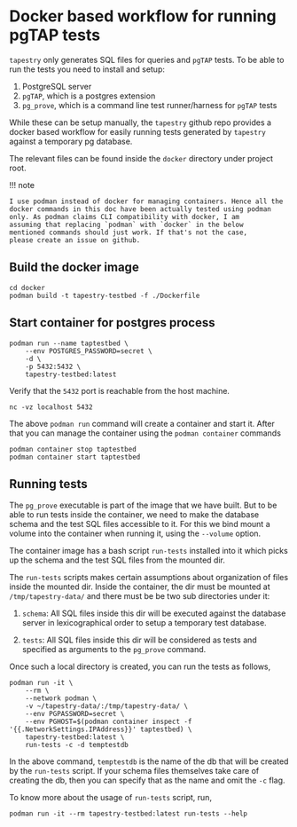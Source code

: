 # Docker based workflow for running pgTAP tests

`tapestry` only generates SQL files for queries and `pgTAP` tests. To
be able to run the tests you need to install and setup:

1. PostgreSQL server
2. `pgTAP`, which is a postgres extension
3. `pg_prove`, which is a command line test runner/harness for `pgTAP`
   tests

While these can be setup manually, the `tapestry` github repo provides
a docker based workflow for easily running tests generated by
`tapestry` against a temporary pg database.

The relevant files can be found inside the `docker` directory under
project root.

!!! note

    I use podman instead of docker for managing containers. Hence all the
    docker commands in this doc have been actually tested using podman
    only. As podman claims CLI compatibility with docker, I am
    assuming that replacing `podman` with `docker` in the below
    mentioned commands should just work. If that's not the case,
    please create an issue on github.

## Build the docker image

```shell
cd docker
podman build -t tapestry-testbed -f ./Dockerfile
```

## Start container for postgres process

```shell
podman run --name taptestbed \
    --env POSTGRES_PASSWORD=secret \
    -d \
    -p 5432:5432 \
    tapestry-testbed:latest
```

Verify that the `5432` port is reachable from the host machine.

```shell
nc -vz localhost 5432
```

The above `podman run` command will create a container and start
it. After that you can manage the container using the `podman
container` commands

```shell
podman container stop taptestbed
podman container start taptestbed
```

## Running tests

The `pg_prove` executable is part of the image that we have built. But
to be able to run tests inside the container, we need to make the
database schema and the test SQL files accessible to it. For this we
bind mount a volume into the container when running it, using the
`--volume` option.

The container image has a bash script `run-tests` installed into it
which picks up the schema and the test SQL files from the mounted
dir.

The `run-tests` scripts makes certain assumptions about organization
of files inside the mounted dir. Inside the container, the dir must be
mounted at `/tmp/tapestry-data/` and there must be be two sub
directories under it:

1. `schema`: All SQL files inside this dir will be executed against
   the database server in lexicographical order to setup a temporary
   test database.

2. `tests`: All SQL files inside this dir will be considered as tests
   and specified as arguments to the `pg_prove` command.

Once such a local directory is created, you can run the tests as
follows,

```shell
podman run -it \
    --rm \
    --network podman \
    -v ~/tapestry-data/:/tmp/tapestry-data/ \
    --env PGPASSWORD=secret \
    --env PGHOST=$(podman container inspect -f '{{.NetworkSettings.IPAddress}}' taptestbed) \
    tapestry-testbed:latest \
    run-tests -c -d temptestdb
```

In the above command, `temptestdb` is the name of the db that will be
created by the `run-tests` script. If your schema files themselves
take care of creating the db, then you can specify that as the name
and omit the `-c` flag.

To know more about the usage of `run-tests` script, run,

```shell
podman run -it --rm tapestry-testbed:latest run-tests --help
```
